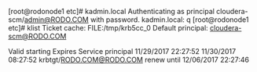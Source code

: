 [root@rodonode1 etc]# kadmin.local 
Authenticating as principal cloudera-scm/admin@RODO.COM with password.
kadmin.local:  q
[root@rodonode1 etc]# klist 
Ticket cache: FILE:/tmp/krb5cc_0
Default principal: cloudera-scm@RODO.COM

Valid starting       Expires              Service principal
11/29/2017 22:27:52  11/30/2017 08:27:52  krbtgt/RODO.COM@RODO.COM
	renew until 12/06/2017 22:27:46
